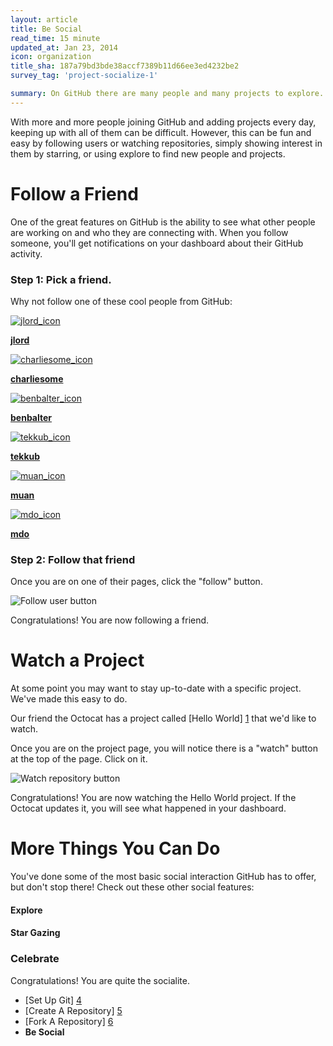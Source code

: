 ```yaml
---
layout: article
title: Be Social
read_time: 15 minute
updated_at: Jan 23, 2014
icon: organization
title_sha: 187a79bd3bde38accf7389b11d66ee3ed4232be2
survey_tag: 'project-socialize-1'

summary: On GitHub there are many people and many projects to explore. Keeping up with the work that's done with them and showing your interest is easy.
---
```


<a id="intro" title="Intro" class="toc-item"></a>

With more and more people joining GitHub and adding projects every day, keeping up with all of them can be difficult. However, this can be fun and easy by following users or watching repositories, simply showing interest in them by starring, or using explore to find new people and projects.

<a id="follow-a-friend" title="Follow A Friend" class="toc-item"></a>
# Follow a Friend

One of the great features on GitHub is the ability to see what other people are working on and who they are connecting with.
When you follow someone, you'll get notifications on your dashboard about their GitHub activity.

### Step 1: Pick a friend.

Why not follow one of these cool people from GitHub:

<div class="founders">
<a href="https://github.com/jlord" class="founder" target="_blank">
<img src="https://secure.gravatar.com/avatar/e26a281b6bd0c2145e8d0fcc834a56fb"  alt="jlord_icon" />
<p><strong>jlord</strong></p>
</a>
<a href="https://github.com/charliesome" class="founder" target="_blank">
<img src="https://secure.gravatar.com/avatar/bcb6acc9d0d9bef99e033b36c3d32ca9"  alt="charliesome_icon" />
<p><strong>charliesome</strong></p>
</a>
<a href="https://github.com/benbalter" class="founder" target="_blank">
<img src="https://secure.gravatar.com/avatar/ea353bd28baa1aefaefae736a19fcf2a"  alt="benbalter_icon" />
<p><strong>benbalter</strong></p>
</a>
<a href="https://github.com/tekkub" class="founder" target="_blank">
<img src="https://secure.gravatar.com/avatar/472814aac7576b67da59ea79fcbf7d66" alt="tekkub_icon" />
<p><strong>tekkub</strong></p>
<a href="https://github.com/muan" class="founder" target="_blank">
<img src="https://secure.gravatar.com/avatar/3aeb5655cf56bb8cc5583da71c757dc4"  alt="muan_icon" />
<p><strong>muan</strong></p>
</a>
<a href="https://github.com/mdo" class="founder" target="_blank">
<img src="https://secure.gravatar.com/avatar/bc4ab438f7a4ce1c406aadc688427f2c" alt="mdo_icon" />
<p><strong>mdo</strong></p>
</a>
</div>


### Step 2: Follow that friend

Once you are on one of their pages, click the "follow" button.

![Follow user button](https://github-images.s3.amazonaws.com/help/profile/follow-user-button.png)

Congratulations! You are now following a friend.

<a id="watch-a-project" title="Watch A Project" class="toc-item"></a>
# Watch a Project

At some point you may want to stay up-to-date with a specific project. We've made this easy to do.

Our friend the Octocat has a project called [Hello World] [1] that we'd like to watch.

Once you are on the project page, you will notice there is a "watch" button at the top of the page. Click on it.

![Watch repository button](https://github-images.s3.amazonaws.com/help/repository/repo-actions-watch.png)

Congratulations! You are now watching the Hello World project. If the Octocat updates it, you will see what happened in your dashboard.

<a id="explore" title="More Things You Can Do" class="toc-item"></a>
# More Things You Can Do

You've done some of the most basic social interaction GitHub has to offer, but don't stop there! Check out these other social features:

#### Explore

#### Star Gazing

### Celebrate

Congratulations! You are quite the socialite.

- [Set Up Git] [4]
- [Create A Repository] [5]
- [Fork A Repository] [6]
- **Be Social**

[1]: https://github.com/octocat/Hello-World
[2]: https://help.github.com/articles/using-pull-requests
[3]: https://github.com/octocat/Spoon-Knife/issues
[4]: /articles/set-up-git
[5]: /articles/create-a-repo
[6]: /articles/fork-a-repo
